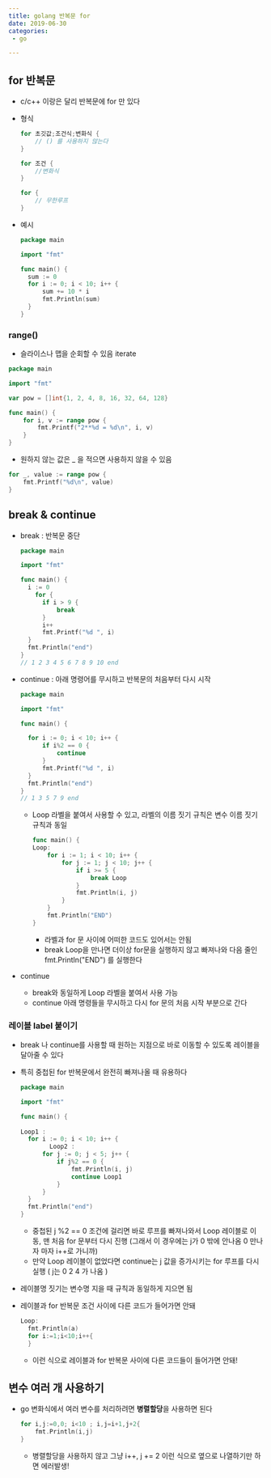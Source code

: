 ```yaml
---
title: golang 반복문 for
date: 2019-06-30
categories:
 - go

---
```






## for 반복문

- c/c++ 이랑은 달리 반복문에 for 만 있다

- 형식

  ```go
  for 초깃값;조건식;변화식 {
      // () 를 사용하지 않는다
  }
  ```

  ```go
  for 조건 {
      //변화식
  }
  ```

  ```go
  for {
      // 무한루프
  }
  ```
  
- 예시

  ```go
  package main
  
  import "fmt"
  
  func main() {
  	sum := 0
  	for i := 0; i < 10; i++ {
  		sum += 10 * i
  		fmt.Println(sum)
  	}
  }
  ```

  

  

### range() 

  - 슬라이스나 맵을 순회할 수 있음 iterate

  ``` go
  package main
  
  import "fmt"
  
  var pow = []int{1, 2, 4, 8, 16, 32, 64, 128}
  
  func main() {
      for i, v := range pow {
          fmt.Printf("2**%d = %d\n", i, v)
      }
  }
  
  ```

  - 원하지 않는 값은 _ 을 적으면 사용하지 않을 수 있음

  ``` go
  for _, value := range pow {
      fmt.Printf("%d\n", value)
  }
  ```





## break & continue


- break : 반복문 중단

  ```go
  package main
  
  import "fmt"
  
  func main() {
  	i := 0
      for {
  		if i > 9 {
  			break
  		}
  		i++
  		fmt.Printf("%d ", i)
  	}
  	fmt.Println("end")
  }
  // 1 2 3 4 5 6 7 8 9 10 end
  ```

  

- continue : 아래 명령어를 무시하고 반복문의 처음부터 다시 시작

  ```go
  package main
  
  import "fmt"
  
  func main() {
  
  	for i := 0; i < 10; i++ {
  		if i%2 == 0 {
  			continue
  		}
  		fmt.Printf("%d ", i)
  	}
  	fmt.Println("end")
  }
  // 1 3 5 7 9 end
  ```

  



  - Loop 라벨을 붙여서 사용할 수 있고, 라벨의 이름 짓기 규칙은 변수 이름 짓기 규칙과 동일

    ```go
    func main() {
    Loop:
    	for i := 1; i < 10; i++ {
    		for j := 1; j < 10; j++ {
    			if i >= 5 {
    				break Loop
    			}
    			fmt.Println(i, j)
    		}
    	}
    	fmt.Println("END")
    }
    ```

    - 라벨과 for 문 사이에 어떠한 코드도 있어서는 안됨
    - break Loop을 만나면 더이상 for문을 실행하지 않고 빠져나와 다음 줄인 fmt.Println("END") 를 실행한다

- continue

  - break와 동일하게 Loop 라벨을 붙여서 사용 가능
  - continue 아래 명령들을 무시하고 다시 for 문의 처음 시작 부분으로 간다
  
  

### 레이블 label 붙이기

- break 나 continue를 사용할 때 원하는 지점으로 바로 이동할 수 있도록 레이블을 달아줄 수 있다

- 특히 중첩된 for 반복문에서 완전히 빠져나올 때 유용하다

  ```go
  package main
  
  import "fmt"
  
  func main() {
      
  Loop1 :
  	for i := 0; i < 10; i++ {
          Loop2 :
  		for j := 0; j < 5; j++ {
  			if j%2 == 0 {
  				fmt.Println(i, j)
  				continue Loop1
  			}
  		}
  	}
  	fmt.Println("end")
  }
  ```

  - 중첩된 j %2 == 0 조건에 걸리면 바로 루프를 빠져나와서 Loop 레이블로 이동, 맨 처음 for 문부터 다시 진행 (그래서 이 경우에는 j가 0 밖에 안나옴 0 만나자 마자 i++로 가니까)
  - 만약 Loop 레이블이 없었다면 continue는 j 값을 증가시키는 for 루프를 다시 실행 ( j는 0 2 4 가 나옴 )

- 레이블명 짓기는 변수명 지을 때 규칙과 동일하게 지으면 됨

- 레이블과 for 반복문 조건 사이에 다른 코드가 들어가면 안돼

  ```go
  Loop:
  	fmt.Println(a)
  	for i:=1;i<10;i++{    
  	}
  ```

  - 이런 식으로 레이블과 for 반복문 사이에 다른 코드들이 들어가면 안돼!



## 변수 여러 개 사용하기

- go 변화식에서 여러 변수를 처리하려면 **병렬할당**을 사용하면 된다

  ```go
  for i,j:=0,0; i<10 ; i,j=i+1,j+2{
      fmt.Println(i,j)
  }
  ```
	- 병렬할당을 사용하지 않고 그냥 i++, j += 2 이런 식으로 옆으로 나열하기만 하면 에러발생!

